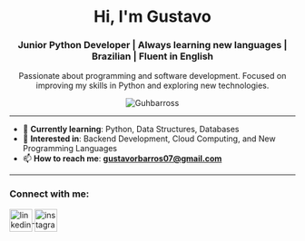 <h1 align="center">Hi, I'm Gustavo</h1>

<h3 align="center">Junior Python Developer | Always learning new languages | Brazilian | Fluent in English</h3>

<p align="center">
  Passionate about programming and software development. Focused on improving my skills in Python and exploring new technologies.
</p>

<p align="center"> 
  <img src="https://komarev.com/ghpvc/?username=Guhbarross&label=Profile%20views&color=0e75b6&style=flat" alt="Guhbarross" /> 
</p>

---

- 🔭 **Currently learning**: Python, Data Structures, Databases  
- 🌱 **Interested in**: Backend Development, Cloud Computing, and New Programming Languages  
- 📫 **How to reach me**: **gustavorbarros07@gmail.com**  

---

### Connect with me:
<p align="left">
<a href="https://www.linkedin.com/in/gustavo-barros-714550344/" target="_blank">
  <img align="center" src="https://cdn.jsdelivr.net/gh/devicons/devicon/icons/linkedin/linkedin-original.svg" alt="linkedin" height="40" width="40" />
</a>
<a href="https://instagram.com/guhbarross_" target="_blank">
  <img align="center" src="https://raw.githubusercontent.com/gauravghongde/social-icons/master/PNG/Color/Instagram.png" alt="instagram" height="40" width="40" />
</a>
</p>
